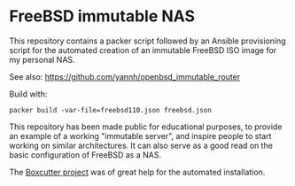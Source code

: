 # FreeBSD immutable NAS

This repository contains a packer script followed by an Ansible provisioning script for the automated creation of an immutable FreeBSD ISO image for my personal NAS. 

See also: https://github.com/yannh/openbsd_immutable_router

Build with:

    packer build -var-file=freebsd110.json freebsd.json

This repository has been made public for educational purposes, to provide an example of a working "immutable server", and inspire people to start working on similar architectures. It can also serve as a good read on the basic configuration of FreeBSD as a NAS.

The [Boxcutter project](https://github.com/boxcutter/bsd) was of great help for the automated installation.
